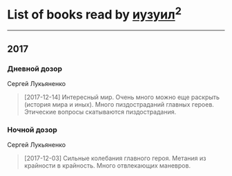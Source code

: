 # List of books read by [иузуил](http://vk.com/id238356806)<sup>2</sup>
---

## 2017

### Дневной дозор
Сергей Лукьяненко
> [2017-12-14] Интересный мир. Очень много можно еще раскрыть (история мира и иных). Много пиздостраданий главных героев. Этические вопросы скатываются пиздострадания.


### Ночной дозор
Сергей Лукьяненко
> [2017-12-03] Сильные колебания главного героя. Метания из крайности в крайность. Много отвлекающих маневров.



